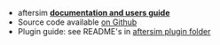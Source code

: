 - aftersim **[documentation and users guide](https://aftersim.github.io/docs/docs)**
- Source code available [on Github](https://github.com/aftersim/aftersim.github.io)
- Plugin guide: see README's in [aftersim plugin folder](https://github.com/aftersim/aftersim.github.io/tree/source/src/plugins)
